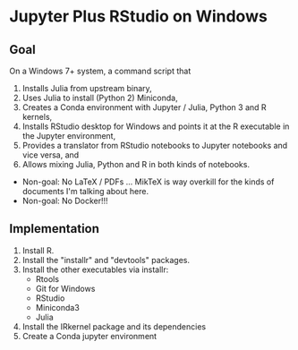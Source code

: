 # Jupyter Plus RStudio on Windows

## Goal
On a Windows 7+ system, a command script that
1. Installs Julia from upstream binary,
2. Uses Julia to install (Python 2) Miniconda,
3. Creates a Conda environment with Jupyter / Julia, Python 3 and R kernels,
4. Installs RStudio desktop for Windows and points it at the R executable in the Jupyter environment,
5. Provides a translator from RStudio notebooks to Jupyter notebooks and vice versa, and
6. Allows mixing Julia, Python and R in both kinds of notebooks.

* Non-goal: No LaTeX / PDFs ... MikTeX is way overkill for the kinds of documents I'm talking about here.
* Non-goal: No Docker!!!

## Implementation
1. Install R.
2. Install the "installr" and "devtools" packages.
3. Install the other executables via installr:
    * Rtools
    * Git for Windows
    * RStudio
    * Miniconda3
    * Julia
4. Install the IRkernel package and its dependencies
5. Create a Conda jupyter environment
